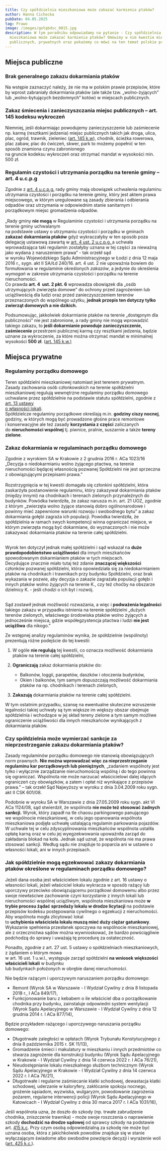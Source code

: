 ```yaml
---
title: Czy spółdzielnia mieszkaniowa może zakazać karmienia ptaków?
author: Hanna Cichocka
pubDate: 04.05.2025
tag: Prawo
image: /images/gołąbdsc_0015.jpg
description: W tym poradniku odpowiadamy na pytanie - Czy spółdzielnia
  mieszkaniowa może zakazać karmienia ptaków? Omówimy w nim kwestie miejsc
  publicznych, prywatnych oraz pokażemy co mówi na ten temat polskie prawo.
---
```

## Miejsca publiczne

### Brak generalnego zakazu dokarmiania ptaków

Na wstępie zaznaczyć należy, że nie ma w polskim prawie przepisów, które by wprost zabraniały dokarmiania ptaków (ale także tzw. „wolno-żyjących” lub „wolno-bytujących bezdomnych” kotów) w miejscach publicznych.

### Zakaz śmiecenia i zanieczyszczania miejsc publicznych – art. 145 kodeksu wykroczeń

Niemniej, jeśli dokarmiając powodujemy zanieczyszczenie lub zaśmiecenie np. karmą (resztkami jedzenia) miejsc publicznych takich jak droga, ulica, plac, ogród, trawnik, zieleniec ([art. 145 k.w](#_Art._145_[Zanieczyszczanie)), chodnik, ścieżka rowerowa, \
plac zabaw, plac do ćwiczeń, skwer, park to możemy popełnić w ten sposób znamiona czynu zabronionego \
na gruncie kodeksu wykroczeń oraz otrzymać mandat w wysokości min. 500 zł.

### Regulamin czystości i utrzymania porządku na terenie gminy – art. 4 u.c.p.g

Zgodnie z [art. 4 u.c.p.g.](#_Art.__4) rady gminy mają obowiązek uchwalenia regulaminu utrzymania czystości i porządku
na terenie gminy, który jest aktem prawa miejscowego, w którym uregulowane są zasady zbierania i odbierania odpadów oraz utrzymania w odpowiednim stanie sanitarnym i porządkowym miejsc gromadzenia odpadów. \
\
„Rady gminy **nie mogą** w Regulaminie czystości i utrzymania porządku na terenie gminy uchwalanym \
na podstawie ustawy o utrzymaniu czystości i porządku w gminach **zakazać dokarmiania ptaków** gdyż wykraczałyby w ten sposób poza delegację ustawową zawartą w [art. 4 ust. 2 u.c.p.g. ](#_Art.__4)a uchwała wprowadzająca taki regulamin zostałyby uznana w tej części za nieważną jako wydana z naruszeniem prawa” - tak orzekł sąd\
 w wyroku Wojewódzkiego Sądu Administracyjnego w Łodzi z dnia 12 maja 2016 r., sygn. akt II SA/Łd 240/16. art. 4 ust. 2 nie upoważnia bowiem do formułowania w regulaminie określonych *zakazów*, a jedynie do określenia *wymagań* w zakresie utrzymania czystości i porządku na terenie nieruchomości. \
Co prawda **art. 4  ust. 2 pkt. 6** wprowadza obowiązek dla „osób utrzymujących zwierzęta domowe” do ochrony przed zagrożeniem lub uciążliwością dla ludzi oraz przed zanieczyszczeniem terenów przeznaczonych do wspólnego użytku, **jednak przepis ten dotyczy tylko zwierząt domowych a nie dzikich.**

Podsumowując, jakkolwiek dokarmianie ptaków na terenie „dostępnym dla publiczności” nie jest zabronione, a rady gminy nie mogą wprowadzić takiego zakazu, to **jeśli dokarmianie powoduje zanieczyszczenie, zaśmiecenie** przestrzeni publicznej karmą czy resztkami jedzenia, będzie uznane za wykroczenie, za które można otrzymać mandat w minimalnej wysokości **500 zł**. ([art. 145 k.w.)](#_Art._145_[Zanieczyszczanie)[](#_Art._145_[Zanieczyszczanie)[](#_Art._145_[Zanieczyszczanie)[](#_Art._145_[Zanieczyszczanie)

## Miejsca prywatne

### Regulaminy porządku domowego

Teren spółdzielni mieszkaniowej natomiast jest terenem prywatnym. \
Zasady zachowania osób członkowskich na terenie spółdzielni mieszkaniowej regulują wewnętrzne regulaminy porządku domowego uchwalane przez spółdzielnie na podstawie statutu spółdzielni, zgodnie z [art. 13 ustawy \
o własności lokali](#_Art._13_[Utrzymanie). \
Spółdzielcze regulaminy porządkowe określają m.in. **godziny ciszy nocnej**, godziny, w których mogą być prowadzone głośne prace remontowe i konserwacyjne ale też zasady **korzystania z części** zaliczanych do **nieruchomości wspólnej** tj. piwnice, pralnie, suszarnie a także **tereny zielone**.

### Zakaz dokarmiania w regulaminach porządku domowego

Zgodnie z wyrokiem SA w Krakowie z 2 grudnia 2016 r. ACa 1023/16 „Decyzja o niedokarmianiu wolno żyjącego ptactwa, na terenie nieruchomości będącej własnością pozwanej Spółdzielni nie jest sprzeczna z obowiązującymi przepisami prawa.” \
\
Rozstrzygnięcia w tej kwestii domagała się członkini spółdzielni, która zaskarżyła postanowienie regulaminu, który zakazywał dokarmiania ptaków (między innymi) na chodnikach i terenach zielonych przynależnych do budynków. Powódka twierdziła, że zakaz narusza m.in. art. 21 UOZ, zgodnie z którym „zwierzęta wolno żyjące stanowią dobro
ogólnonarodowe i powinny mieć zapewnione warunki rozwoju i swobodnego bytu” a zakaz dokarmiania gołębi zagraża ich populacji. Powódka twierdziła, że spółdzielnia w ramach swych kompetencji winna ograniczać miejsce, w którym zwierzęta mogą być dokarmiane, do wyznaczonych i nie może zakazywać dokarmiania ptaków na terenie całej spółdzielni. 

\
Wyrok ten dotyczył jednak małej spółdzielni i sąd wskazał na **duże prawdopodobieństwo uciążliwości** dla innych mieszkańców spowodowanym dokarmianiem ptaków w tych miejscach. \
Decydujące znacznie miało tutaj też zdanie **znaczącej większości** członków pozwanej spółdzielni, która opowiedziała się za niedokarmianiem ptaków na chodnikach i trawnikach przy budynku Spółdzielni, oraz brak wykazania w pozwie, aby decyzja o zakazie zagrażała populacji gołębi i innych ptaków wolno żyjących na terenie K., czy też choćby na obszarze dzielnicy K. - jeśli chodzi o ich byt i rozwój. 

\
Sąd zostawił jednak możliwość rozważania, a więc i **podważenia legalności** takiego zakazu w przypadku istnienia na terenie spółdzielni „dużych terenów zielonych, właściwego środowiska ptaków wolno żyjących a jednocześnie miejsca, gdzie współegzystencja ptactwa i ludzi **nie jest uciążliwa** dla nikogo.”

Ze wstępnej analizy regulaminów wynika, że spółdzielnie (wspólnoty) prezentują różne podejście do tej kwestii:

1. W ogóle **nie regulują** tej kwestii, co oznacza możliwość dokarmiania ptaków na terenie całej spółdzielni,
2. **Ograniczają** zakaz dokarmiania ptaków do:

   * Balkonów, loggii, parapetów, daszków i otoczenia budynków,
   * Okien i balkonów, tym samym dopuszczają możliwość dokarmiania ptaków na np. chodnikach i terenach zielonych,
3. **Zakazują** dokarmiania ptaków na terenie całej spółdzielni.

W tym ostatnim przypadku, szansę na ewentualne skuteczne wzruszenie legalności takiej uchwały są tym większe im większy obszar obejmuje spółdzielnia i wchodzące w jej skład tereny zielone a tym samym możliwe ograniczenie uciążliwości dla innych mieszkańców wynikających z dokarmiania ptaków.

### **Czy spółdzielnia może wymierzać sankcje za nieprzestrzeganie zakazu dokarmiania ptaków?**

Zasady regulaminów porządku domowego nie stanowią obowiązujących norm prawnych. **Nie można wprowadzać więc za nieprzestrzeganie regulaminu kar porządkowych lub pieniężnych**, „zadaniem wspólnoty jest tylko i wyłącznie zarządzanie nieruchomością wspólną i do tego powinna się ograniczać. Wspólnota nie może narzucać właścicielowi dalej idących ograniczeń czy obowiązków, a zatem i opłat niż wynikające z przepisów prawa.” – tak orzekł Sąd Najwyższy w wyroku z dnia 3.04.2009 roku sygn. akt II CSK 601/08.

Podobnie w wyroku SA w Warszawie z dnia 27.05.2009 roku sygn. akt VI ACa 1124/08, sąd stwierdził, że wspólnota **nie może też stosować żadnych sankcji.** Wyrok, który zapadł na tle chaosu parkingowego panującego \
we wspólnocie mieszkaniowej, w celu jego opanowania wspólnota mieszkaniowa podjęła uchwałę ustalającą regulamin parkowania pojazdów. W uchwale tej w celu zdyscyplinowania mieszkańców wspólnota ustaliła opłatę karną oraz w celu jej wyegzekwowania upoważniła zarząd do zakładania blokad na koła. Jednak sąd uznał, że wspólnota nie ma prawa stosować sankcji. Według sądu nie znajduje to poparcia ani w ustawie o własności lokali, ani w innych przepisach.

### **Jak spółdzielnie mogą egzekwować zakazy dokarmiania ptaków określone w regulaminach porządku domowego?**

Jeżeli dana osoba jest właścicielem lokalu zgodnie z art. 16 ustawy o własności lokali, jeżeli właściciel lokalu wykracza w sposób rażący lub uporczywy przeciwko obowiązującemu porządkowi domowemu albo przez swoje niewłaściwe zachowanie czyni korzystanie z innych lokali lub nieruchomości wspólnej uciążliwym, wspólnota mieszkaniowa może **w trybie procesu żądać sprzedaży lokalu w drodze licytacji** na podstawie przepisów kodeksu postępowania cywilnego o egzekucji z nieruchomości. Aby wspólnota mogła zlicytować lokal \
to **uchybienia właściciela lokalu muszą mieć duży ciężar gatunkowy**. Wykazanie spełnienia przesłanek spoczywa na wspólnocie mieszkaniowej, ale z orzecznictwa sądów można wywnioskować, że bardzo powściągliwie podchodzą do sprawy i uważają tę procedurę za ostateczność.

Ponadto, zgodnie z art. 27 ust. 5 ustawy o spółdzielniach mieszkaniowych, z żądaniem o którym mowa \
w art. 16 ust. 1 u.w.l., występuje zarząd spółdzielni **na wniosek większości właścicieli lokali** w budynku \
lub budynkach położonych w obrębie danej nieruchomości.

Nie będzie rażącym i uporczywym naruszaniem porządku domowego:

* Remont (Wyrok SA w Warszawie - I Wydział Cywilny z dnia 8 listopada 2018 r., I ACa 849/17),
* Funkcjonowanie baru z kebabem o ile właściciel dba o porządkowanie chodnika przy budynku, zainstaluje odpowiedni system wentylacji (Wyrok Sądu Apelacyjnego w Warszawie - I Wydział Cywilny z dnia 12 grudnia 2014 r. I ACa 877/14),

Będzie przykładem rażącego i uporczywego naruszania porządku domowego:

* Długotrwałe zaległości w opłatach (Wyrok Trybunału Konstytucyjnego z dnia 8 października 2015 r. SK 11/13),
* Gromadzenie śmieci i makulatury w mieszkaniu i innych przedmiotów co stwarza zagrożenie dla konstrukcji budynku (Wyrok Sądu Apelacyjnego w Krakowie - I Wydział Cywilny z dnia 14 czerwca 2022 r. I ACa 76/21),
* Nieudostępnianie lokalu mieszkalnego służbom technicznym (Wyrok Sądu Apelacyjnego w Krakowie - I Wydział Cywilny z dnia 14 czerwca 2022 r. I ACa 76/21),
* Długotrwałe i regularne zaśmiecanie klatki schodowej, dewastacja klatki schodowej, uderzanie w kaloryfery, zakłócanie spokoju nocnego, grożenie sąsiadom, wyzwiska, wulgaryzm, powodowanie zagrożenia pożarem, regularne interwencji policji (Wyrok Sądu Apelacyjnego w Katowicach - I Wydział Cywilny z dnia 30 marca 2017 r. I ACa 1031/16),

Jeśli wspólnota uzna, że doszło do szkody (np. trwałe zabrudzenie chodnika, zniszczenie trawnika) - może swoje roszczenia o naprawienie szkody **dochodzić na drodze sądowej** od sprawcy szkody na podstawie art. [415 k.c](#_Art._415_[Odpowiedzialność). Przy czym osobą odpowiedzialną za szkodę nie może być uznana osoba, która z jakichkolwiek powodów znajduje się w stanie wyłączającym świadome albo swobodne powzięcie decyzji i wyrażenie woli ([art. 425 k.c.](#_Art._425_[Niepoczytalność])).
